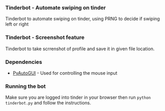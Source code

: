 ### Tinderbot - Automate swiping on tinder

Tinderbot to automate swiping on tinder, using PRNG to decide if swiping left or right

### Tinderbot - Screenshot feature

Tinderbot to take scrrenshot of profile and save it in given file location.

### Dependencies
* [PyAutoGUI](https://pyautogui.readthedocs.io/en/latest/) - Used for controlling the mouse input

### Running the bot
Make sure you are logged into tinder in your browser
then run `python tinderbot.py` and follow the instructions.

